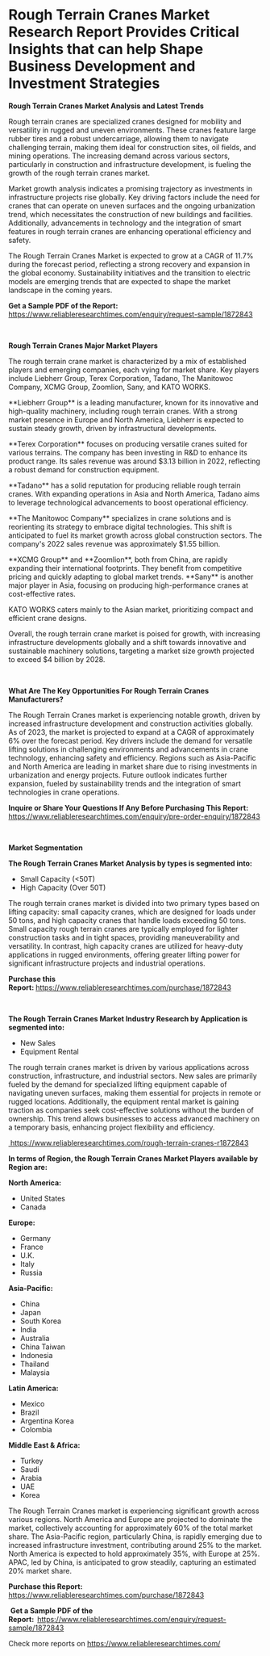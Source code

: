 <p><h1>Rough Terrain Cranes Market Research Report Provides Critical Insights that can help Shape Business Development and Investment Strategies</h1></p><p><strong>Rough Terrain Cranes Market Analysis and Latest Trends</strong></p>
<p><p>Rough terrain cranes are specialized cranes designed for mobility and versatility in rugged and uneven environments. These cranes feature large rubber tires and a robust undercarriage, allowing them to navigate challenging terrain, making them ideal for construction sites, oil fields, and mining operations. The increasing demand across various sectors, particularly in construction and infrastructure development, is fueling the growth of the rough terrain cranes market.</p><p>Market growth analysis indicates a promising trajectory as investments in infrastructure projects rise globally. Key driving factors include the need for cranes that can operate on uneven surfaces and the ongoing urbanization trend, which necessitates the construction of new buildings and facilities. Additionally, advancements in technology and the integration of smart features in rough terrain cranes are enhancing operational efficiency and safety.</p><p>The Rough Terrain Cranes Market is expected to grow at a CAGR of 11.7% during the forecast period, reflecting a strong recovery and expansion in the global economy. Sustainability initiatives and the transition to electric models are emerging trends that are expected to shape the market landscape in the coming years.</p></p>
<p><strong>Get a Sample PDF of the Report:&nbsp;</strong> <a href="https://www.reliableresearchtimes.com/enquiry/request-sample/1872843?utm_campaign=2714&utm_medium=2&utm_source=Github&utm_content=ia&utm_term=10042025&utm_id=rough-terrain-cranes">https://www.reliableresearchtimes.com/enquiry/request-sample/1872843</a></p>
<p>&nbsp;</p>
<p><strong>Rough Terrain Cranes Major Market Players</strong></p>
<p><p>The rough terrain crane market is characterized by a mix of established players and emerging companies, each vying for market share. Key players include Liebherr Group, Terex Corporation, Tadano, The Manitowoc Company, XCMG Group, Zoomlion, Sany, and KATO WORKS.</p><p>**Liebherr Group** is a leading manufacturer, known for its innovative and high-quality machinery, including rough terrain cranes. With a strong market presence in Europe and North America, Liebherr is expected to sustain steady growth, driven by infrastructural developments. </p><p>**Terex Corporation** focuses on producing versatile cranes suited for various terrains. The company has been investing in R&D to enhance its product range. Its sales revenue was around $3.13 billion in 2022, reflecting a robust demand for construction equipment.</p><p>**Tadano** has a solid reputation for producing reliable rough terrain cranes. With expanding operations in Asia and North America, Tadano aims to leverage technological advancements to boost operational efficiency. </p><p>**The Manitowoc Company** specializes in crane solutions and is reorienting its strategy to embrace digital technologies. This shift is anticipated to fuel its market growth across global construction sectors. The company's 2022 sales revenue was approximately $1.55 billion.</p><p>**XCMG Group** and **Zoomlion**, both from China, are rapidly expanding their international footprints. They benefit from competitive pricing and quickly adapting to global market trends. **Sany** is another major player in Asia, focusing on producing high-performance cranes at cost-effective rates.</p><p>KATO WORKS caters mainly to the Asian market, prioritizing compact and efficient crane designs. </p><p>Overall, the rough terrain crane market is poised for growth, with increasing infrastructure developments globally and a shift towards innovative and sustainable machinery solutions, targeting a market size growth projected to exceed $4 billion by 2028.</p></p>
<p>&nbsp;</p>
<p><strong>What Are The Key Opportunities For Rough Terrain Cranes Manufacturers?</strong></p>
<p><p>The Rough Terrain Cranes market is experiencing notable growth, driven by increased infrastructure development and construction activities globally. As of 2023, the market is projected to expand at a CAGR of approximately 6% over the forecast period. Key drivers include the demand for versatile lifting solutions in challenging environments and advancements in crane technology, enhancing safety and efficiency. Regions such as Asia-Pacific and North America are leading in market share due to rising investments in urbanization and energy projects. Future outlook indicates further expansion, fueled by sustainability trends and the integration of smart technologies in crane operations.</p></p>
<p><strong>Inquire or Share Your Questions If Any Before Purchasing This Report:</strong> <a href="https://www.reliableresearchtimes.com/enquiry/pre-order-enquiry/1872843?utm_campaign=2714&utm_medium=2&utm_source=Github&utm_content=ia&utm_term=10042025&utm_id=rough-terrain-cranes">https://www.reliableresearchtimes.com/enquiry/pre-order-enquiry/1872843</a></p>
<p>&nbsp;</p>
<p><strong>Market Segmentation</strong></p>
<p><strong>The Rough Terrain Cranes Market Analysis by types is segmented into:</strong></p>
<p><ul><li>Small Capacity (<50T)</li><li>High Capacity (Over 50T)</li></ul></p>
<p><p>The rough terrain cranes market is divided into two primary types based on lifting capacity: small capacity cranes, which are designed for loads under 50 tons, and high capacity cranes that handle loads exceeding 50 tons. Small capacity rough terrain cranes are typically employed for lighter construction tasks and in tight spaces, providing maneuverability and versatility. In contrast, high capacity cranes are utilized for heavy-duty applications in rugged environments, offering greater lifting power for significant infrastructure projects and industrial operations.</p></p>
<p><strong>Purchase this Report:&nbsp;</strong><a href="https://www.reliableresearchtimes.com/purchase/1872843?utm_campaign=2714&utm_medium=2&utm_source=Github&utm_content=ia&utm_term=10042025&utm_id=rough-terrain-cranes">https://www.reliableresearchtimes.com/purchase/1872843</a></p>
<p>&nbsp;</p>
<p><strong>The Rough Terrain Cranes Market Industry Research by Application is segmented into:</strong></p>
<p><ul><li>New Sales</li><li>Equipment Rental</li></ul></p>
<p><p>The rough terrain cranes market is driven by various applications across construction, infrastructure, and industrial sectors. New sales are primarily fueled by the demand for specialized lifting equipment capable of navigating uneven surfaces, making them essential for projects in remote or rugged locations. Additionally, the equipment rental market is gaining traction as companies seek cost-effective solutions without the burden of ownership. This trend allows businesses to access advanced machinery on a temporary basis, enhancing project flexibility and efficiency.</p></p>
<p><a href="https://www.reliableresearchtimes.com/rough-terrain-cranes-r1872843?utm_campaign=2714&utm_medium=2&utm_source=Github&utm_content=ia&utm_term=10042025&utm_id=rough-terrain-cranes">&nbsp;https://www.reliableresearchtimes.com/rough-terrain-cranes-r1872843</a></p>
<p><strong>In terms of Region, the Rough Terrain Cranes Market Players available by Region are:</strong></p>
<p>
    <p> <strong> North America: </strong>
        <ul>
            <li>United States</li>
            <li>Canada</li>
        </ul>
        </p> 
    <p> <strong> Europe: </strong>
        <ul>
            <li>Germany</li>
            <li>France</li>
            <li>U.K.</li>
            <li>Italy</li>
            <li>Russia</li>
        </ul>
        </p> 
    <p> <strong> Asia-Pacific: </strong>
        <ul>
            <li>China</li>
            <li>Japan</li>
            <li>South Korea</li>
            <li>India</li>
            <li>Australia</li>
            <li>China Taiwan</li>
            <li>Indonesia</li>
            <li>Thailand</li>
            <li>Malaysia</li>
        </ul>
        </p> 
    <p> <strong> Latin America: </strong>
        <ul>
            <li>Mexico</li>
            <li>Brazil</li>
            <li>Argentina Korea</li>
            <li>Colombia</li>
        </ul>
        </p> 
    <p> <strong> Middle East & Africa: </strong>
        <ul>
            <li>Turkey</li>
            <li>Saudi</li>
            <li>Arabia</li>
            <li>UAE</li>
            <li>Korea</li>
        </ul>
    </p>
    </p>
<p><p>The Rough Terrain Cranes market is experiencing significant growth across various regions. North America and Europe are projected to dominate the market, collectively accounting for approximately 60% of the total market share. The Asia-Pacific region, particularly China, is rapidly emerging due to increased infrastructure investment, contributing around 25% to the market. North America is expected to hold approximately 35%, with Europe at 25%. APAC, led by China, is anticipated to grow steadily, capturing an estimated 20% market share.</p></p>
<p><strong>Purchase this Report: </strong><a href="https://www.reliableresearchtimes.com/purchase/1872843?utm_campaign=2714&utm_medium=2&utm_source=Github&utm_content=ia&utm_term=10042025&utm_id=rough-terrain-cranes">https://www.reliableresearchtimes.com/purchase/1872843</a></p>
<p>&nbsp;<strong>Get a Sample PDF of the Report:&nbsp;&nbsp;</strong><a href="https://www.reliableresearchtimes.com/enquiry/request-sample/1872843?utm_campaign=2714&utm_medium=2&utm_source=Github&utm_content=ia&utm_term=10042025&utm_id=rough-terrain-cranes">https://www.reliableresearchtimes.com/enquiry/request-sample/1872843</a></p>
<p><strong></strong></p>
<p>Check more reports on <a href="https://www.reliableresearchtimes.com/?utm_campaign=2714&utm_medium=2&utm_source=Github&utm_content=ia&utm_term=10042025&utm_id=rough-terrain-cranes">https://www.reliableresearchtimes.com/</a></p>